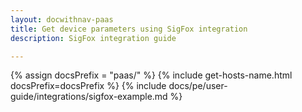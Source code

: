 ```yaml
---
layout: docwithnav-paas
title: Get device parameters using SigFox integration
description: SigFox integration guide

---
```

{% assign docsPrefix = "paas/" %}
{% include get-hosts-name.html docsPrefix=docsPrefix %}
{% include docs/pe/user-guide/integrations/sigfox-example.md %}
